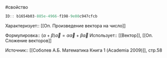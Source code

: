 #свойство

```javascript
ID:: b1654b03-885e-4966-f198-9e08c947cfcb
```

Характеризует:: [[Оп. Произведение вектора на число]]

Формулировка:: $(\alpha + \beta)\vec{a}=\alpha\vec{a}+\beta\vec{a}$ 
Использует:: [[Вектор]], [[Оп. Сложение векторов]]

Источник:: [[Соболев А.Б. Математика Книга 1 (Academia 2009)]], стр.58